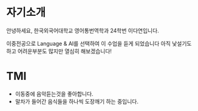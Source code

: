 # 자기소개

안녕하세요, 한국외국어대학교 영어통번역학과 24학번 이다연입니다.

이중전공으로 Language & AI를 선택하여 이 수업을 듣게 되었습니다
아직 낯설기도 하고 어려운부분도 많지만 열심히 해보겠습니다!

# TMI
- 이동중에 음악듣는것을 좋아합니다.
- 말차가 들어간 음식들을 하나씩 도장깨기 하는 중입니다.
